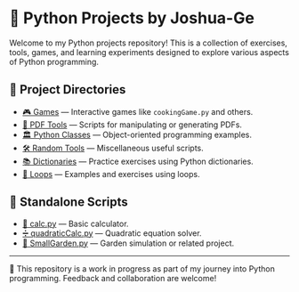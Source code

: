 # 🐍 Python Projects by Joshua-Ge

Welcome to my Python projects repository! This is a collection of exercises, tools, games, and learning experiments designed to explore various aspects of Python programming.

## 📁 Project Directories

- [🎮 Games](./Games) — Interactive games like `cookingGame.py` and others.
- [📄 PDF Tools](./PDF) — Scripts for manipulating or generating PDFs.
- [🏛️ Python Classes](./PythonClasses) — Object-oriented programming examples.
- [🛠️ Random Tools](./RandomTools) — Miscellaneous useful scripts.
- [📚 Dictionaries](./dictionaries) — Practice exercises using Python dictionaries.
- [🔁 Loops](./loops) — Examples and exercises using loops.

## 🧮 Standalone Scripts

- [🧮 calc.py](./calc.py) — Basic calculator.
- [➗ quadraticCalc.py](./quadraticCalc.py) — Quadratic equation solver.
- [🌱 SmallGarden.py](./SmallGarden.py) — Garden simulation or related project.

---

📌 This repository is a work in progress as part of my journey into Python programming. Feedback and collaboration are welcome!
